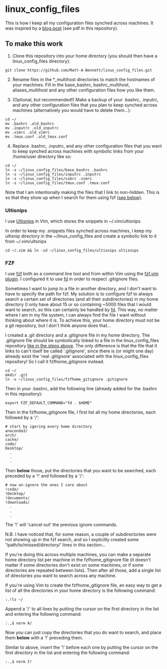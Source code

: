 # linux_config_files

This is how I keep all my configuration files synched across machines. It was
inspired by a [blog
post](https://rafaelc.org/tech/p/a-way-to-organize-your-bash-aliases-on-multiple-hosts/)
(see pdf in this repository).

## To make this work

1) Clone this repository into your home directory (you should then have a
linux_config_files directory):

```shell
git clone https://github.com/Matt-A-Bennett/linux_config_files.git
```

2) Rename files in the \*\_multihost directories to match the hostnames of your
machines. Fill in the base_bashrc, bashrc_multihost, aliases_multihost and any
other configuration files how you like them.

3) (Optional, but recommended!) Make a backup of your .bashrc, .inputrc, and
any other configuration files that you plan to keep synched across machines
(alternatively you would have to delete them...):
```shell
cd ~/
mv .bashrc .old_bashrc
mv .inputrc .old_inputrc
mv .vimrc .old_vimrc
mv .tmux.conf .old_tmux.conf
```

4) Replace .bashrc, .inputrc, and any other configuration files that you want
to keep synched across machines with symbolic links from your /home/user
directory like so:

```shell
cd ~/
ln -s ~/linux_config_files/base_bashrc .bashrc
ln -s ~/linux_config_files/inputrc .inputrc
ln -s ~/linux_config_files/vimrc .vimrc
ln -s ~/linux_config_files/tmux.conf .tmux.conf
```

Note that I am intentionally making the files that I link to non-hidden. This
is so that they show up when I search for them using fzf [(see below)](#fzf).

### Ultisnips
I use [Ultisnips](https://github.com/SirVer/ultisnips) in Vim, which stores the
snippets in ~/.vim/ultisnips

In order to keep my .snippets files synched across machines, I keep my ultisnip
directory in the ~/linux_config_files and create a symbolic link to it from
~/.vim/ultsnips

```shell
cd ~/.vim && ln -sd ~/linux_config_files/ultisnips ultisnips
```
### FZF
I use [fzf](https://github.com/junegunn/fzf) both as a command line tool and
from within Vim using the [fzf.vim
plugin](https://github.com/junegunn/fzf.vim). I configured it to use
[fd](https://github.com/sharkdp/fd#benchmark) in order to
respect .gitignore files.

Sometimes I want to jump to a file in another directory, and I don't want to
have to specify the path for fzf. My solution is to configure fzf to always
search a certain set of directories (and all their subdirectories) in my home
directory (I only have about 15 or so containing ~5000 files that I would want
to search, so this can certainly be handled by
[fd](https://github.com/sharkdp/fd#benchmark). This way, no
matter where I am in my file system, I can always find the file I want without
thinking about where it is. To achieve this, your home directory must not be a
git repository, but I don't think anyone does that...

I created a .git directory and a .gitignore file in my home directory. The
.gitignore file should be symbolically linked to a file in the
linux_config_files repository [like in the steps above](#to-make-this-work).
The only difference is that the file that it links to can't itself be called
'.gitignore', since there is (or might one day) already exist the 'real
.gitignore' associated with the linux_config_files repository! So I call it
fzfhome_gitignore instead.

```shell
cd ~/
mkdir .git
ln -s ~/linux_config_files/fzfhome_gitignore .gitignore
```

Then in your .bashrc, add the following line (already added for the .bashrc in
this repository):
```shell
export FZF_DEFAULT_COMMAND="fd . $HOME"
```

Then in the fzfhome_gitignore file, I first list all my home directories, each
followed by a '/':
```shell
# start by igoring every home directory
anaconda3/
arch/
cache/
code/
Desktop/
  .
  .
  .
```

Then **below** those, put the directories that you want to be searched, each
preceded by a '!' and followed by a '/':

```shell
# now un-ignore the ones I care about
!code/
!Desktop/
!documents/
!downloads/
  .
  .
  .
```

The '!' will 'cancel out' the previous ignore commands.

N.B. I have noticed that, for some reason, a couple of subdirectories were not
showing up in the fzf search, and so I explicitly created some
'!path/to/missed/directory/' lines in this section...

If you're doing this across multiple machines, you can make a separate home
directory list per machine in the fzfhome_gitignore file (it doesn't matter if
some directories don't exist on some machines, or if some directories are
repeated between lists). Then after all those, add a single list of directories
you want to search across any machine.

If you're using Vim to create the fzfhome_gitignore file, an easy way to get a
list of all the directories in your home directory is the following command:
```shell
:.!ls ~/
```

Append a '/' to all lines by putting the cursor on the first directory in the
list and entering the following command:
```shell
:.,$ norm A/
```

Now you can just copy the directories that you do want to search, and place
them **below** with a '!' preceding them.

Similar to above, insert the '!' before each one by putting the cursor on the
first directory in the list and entering the following command:
```shell
:.,$ norm I!
```
